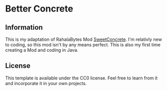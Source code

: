 # Better Concrete

## Information

This is my adaptation of RahalaBytes Mod  [SweetConcrete](https://github.com/RahalaBytes/SweetConcrete).
I'm relativly new to coding, so this mod isn't by any means perfect.
This is also my first time creating a Mod and coding in Java.

## License

This template is available under the CC0 license. Feel free to learn from it and incorporate it in your own projects.
